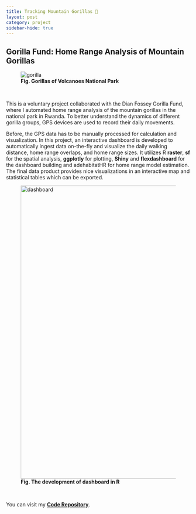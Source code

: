 ```yaml
---
title: Tracking Mountain Gorillas 🦍
layout: post
category: project
sidebar-hide: true
---
```


## Gorilla Fund: Home Range Analysis of Mountain Gorillas

<figure>
	<img src="{{ 'assets/images/gorilla.jpg' | relative_url }}" alt="gorilla" />
	<figcaption><b>Fig. Gorillas of Volcanoes National Park</b></figcaption>
</figure>

<br>

This is a voluntary project collaborated with the Dian Fossey Gorilla Fund, where I automated home range analysis of the mountain gorillas in the national park in Rwanda. To better understand the dynamics of different gorilla groups, GPS devices are used to record their daily movements. 

Before, the GPS data has to be manually processed for calculation and visualization. In this project, an interactive dashboard is developed to automatically ingest data on-the-fly and visualize the daily walking distance, home range overlaps, and home range sizes. It utilizes R **raster**, **sf** for the spatial analysis, **ggplotly** for plotting, **Shiny** and **flexdashboard** for the dashboard building and adehabitatHR for home range model estimation. The final data product provides nice visualizations in an interactive map and statistical tables which can be exported. 


<figure>
	<img src="{{ 'assets/images/data-viz.png' | relative_url }}" alt="dashboard"  width="800" />
	<figcaption><b>Fig. The development of dashboard in R</b></figcaption>
</figure>

<br>

You can visit my [<b>Code Repository</b>](https://github.com/pinkychow1010/HomeRangeAnalysis).
